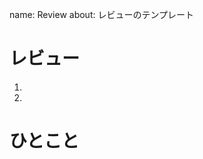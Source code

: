 <!-- Review -->

name: Review
about: レビューのテンプレート

# レビュー

<!-- MUST -->
<!-- 変更内容に対応したレビューを書く -->
<!-- 例）
1. 〜〜の引数を変更
2. 〜〜関数について
3. 〜〜の依存関係を -->

1.
2.

# ひとこと

<!-- MUST -->
<!-- なんでもいいのでひとこと -->

<!-- CHECKPOINT -->
<!-- [MUST]人格否定をしていないか -->
<!-- [MUST]客観的な意見と主観的な意見を明確に分けられているか -->
<!-- [SHOULD]誤りを指摘した際には絵文字を使う -->
